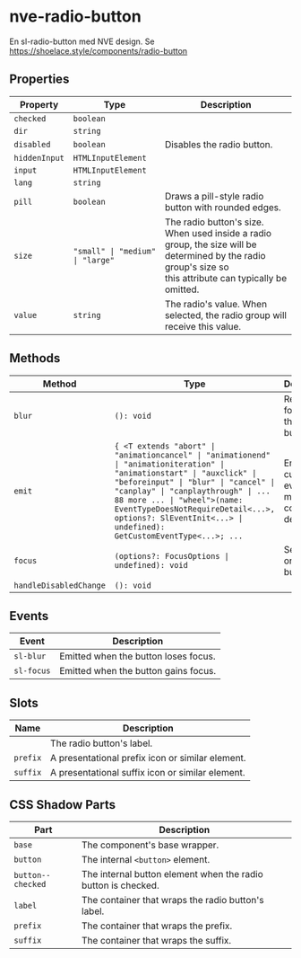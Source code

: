 # nve-radio-button

En sl-radio-button med NVE design.
Se https://shoelace.style/components/radio-button

## Properties

| Property      | Type                             | Description                                      |
|---------------|----------------------------------|--------------------------------------------------|
| `checked`     | `boolean`                        |                                                  |
| `dir`         | `string`                         |                                                  |
| `disabled`    | `boolean`                        | Disables the radio button.                       |
| `hiddenInput` | `HTMLInputElement`               |                                                  |
| `input`       | `HTMLInputElement`               |                                                  |
| `lang`        | `string`                         |                                                  |
| `pill`        | `boolean`                        | Draws a pill-style radio button with rounded edges. |
| `size`        | `"small" \| "medium" \| "large"` | The radio button's size. When used inside a radio group, the size will be determined by the radio group's size so<br />this attribute can typically be omitted. |
| `value`       | `string`                         | The radio's value. When selected, the radio group will receive this value. |

## Methods

| Method                 | Type                                             | Description                                      |
|------------------------|--------------------------------------------------|--------------------------------------------------|
| `blur`                 | `(): void`                                       | Removes focus from the radio button.             |
| `emit`                 | `{ <T extends "abort" \| "animationcancel" \| "animationend" \| "animationiteration" \| "animationstart" \| "auxclick" \| "beforeinput" \| "blur" \| "cancel" \| "canplay" \| "canplaythrough" \| ... 88 more ... \| "wheel">(name: EventTypeDoesNotRequireDetail<...>, options?: SlEventInit<...> \| undefined): GetCustomEventType<...>; ...` | Emits a custom event with more convenient defaults. |
| `focus`                | `(options?: FocusOptions \| undefined): void`    | Sets focus on the radio button.                  |
| `handleDisabledChange` | `(): void`                                       |                                                  |

## Events

| Event      | Description                          |
|------------|--------------------------------------|
| `sl-blur`  | Emitted when the button loses focus. |
| `sl-focus` | Emitted when the button gains focus. |

## Slots

| Name     | Description                                      |
|----------|--------------------------------------------------|
|          | The radio button's label.                        |
| `prefix` | A presentational prefix icon or similar element. |
| `suffix` | A presentational suffix icon or similar element. |

## CSS Shadow Parts

| Part              | Description                                      |
|-------------------|--------------------------------------------------|
| `base`            | The component's base wrapper.                    |
| `button`          | The internal `<button>` element.                 |
| `button--checked` | The internal button element when the radio button is checked. |
| `label`           | The container that wraps the radio button's label. |
| `prefix`          | The container that wraps the prefix.             |
| `suffix`          | The container that wraps the suffix.             |

